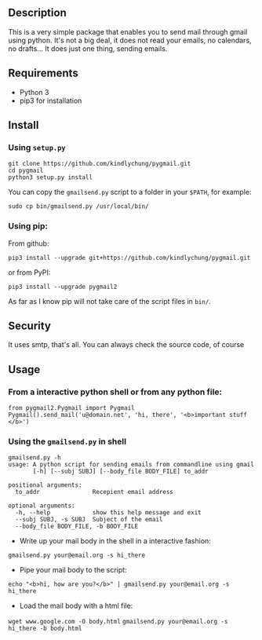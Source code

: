 ## Description

This is a very simple package that enables you to send mail through gmail using python. It's not a big deal, it does not read your emails, no calendars, no drafts...
It does just one thing, sending emails.

## Requirements

* Python 3
* pip3 for installation

## Install

### Using `setup.py`

    git clone https://github.com/kindlychung/pygmail.git
    cd pygmail
    python3 setup.py install

You can copy the `gmailsend.py` script to a folder in your `$PATH`, for example:

    sudo cp bin/gmailsend.py /usr/local/bin/

### Using pip:

From github:

    pip3 install --upgrade git+https://github.com/kindlychung/pygmail.git

or from PyPI:

    pip3 install --upgrade pygmail2

As far as I know pip will not take care of the script files in `bin/`.


## Security

It uses smtp, that's all. You can always check the source code, of course


## Usage

### From a interactive python shell or from any python file:

    from pygmail2.Pygmail import Pygmail
    Pygmail().send_mail('u@domain.net', 'hi, there', '<b>important stuff </b>')

### Using the `gmailsend.py` in shell

    gmailsend.py -h
    usage: A python script for sending emails from commandline using gmail
           [-h] [--subj SUBJ] [--body_file BODY_FILE] to_addr

    positional arguments:
      to_addr               Recepient email address

    optional arguments:
      -h, --help            show this help message and exit
      --subj SUBJ, -s SUBJ  Subject of the email
      --body_file BODY_FILE, -b BODY_FILE

* Write up your mail body in the shell in a interactive fashion:

`gmailsend.py your@email.org -s hi_there`

* Pipe your mail body to the script:

`echo "<b>hi, how are you?</b>" | gmailsend.py your@email.org -s hi_there`

* Load the mail body with a html file:

`wget www.google.com -O body.html`
`gmailsend.py your@email.org -s hi_there -b body.html`
